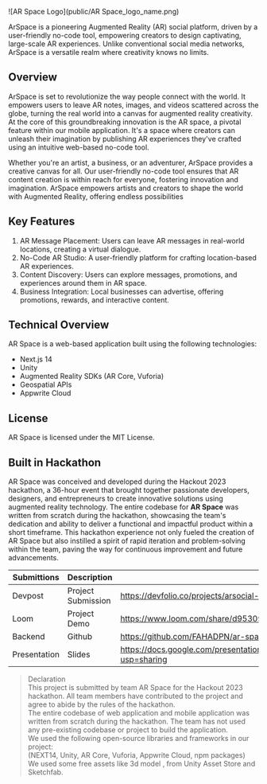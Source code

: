 ![AR Space Logo](public/AR Space_logo_name.png)

ArSpace is a pioneering Augmented Reality (AR) social platform, driven by a user-friendly no-code tool, empowering creators to design captivating, large-scale AR experiences. Unlike conventional social media networks, ArSpace is a versatile realm where creativity knows no limits.

## Overview

ArSpace is set to revolutionize the way people connect with the world. It empowers users to leave AR notes, images, and videos scattered across the globe, turning the real world into a canvas for augmented reality creativity. At the core of this groundbreaking innovation is the AR space, a pivotal feature within our mobile application. It's a space where creators can unleash their imagination by publishing AR experiences they've crafted using an intuitive web-based no-code tool.

Whether you're an artist, a business, or an adventurer, ArSpace provides a creative canvas for all. Our user-friendly no-code tool ensures that AR content creation is within reach for everyone, fostering innovation and imagination. ArSpace empowers artists and creators to shape the world with Augmented Reality, offering endless possibilities

## Key Features
1. AR Message Placement: Users can leave AR messages in real-world locations, creating a virtual dialogue.
2. No-Code AR Studio: A user-friendly platform for crafting location-based AR experiences.
3. Content Discovery: Users can explore messages, promotions, and experiences around them in AR space.
4. Business Integration: Local businesses can advertise, offering promotions, rewards, and interactive content.


## Technical Overview
AR Space is a web-based application built using the following technologies:

- Next.js 14
- Unity
- Augmented Reality SDKs (AR Core, Vuforia)
- Geospatial APIs
- Appwrite Cloud

## License
AR Space is licensed under the MIT License.

## Built in Hackathon

AR Space was conceived and developed during the Hackout 2023 hackathon, a 36-hour event that brought together passionate developers, designers, and entrepreneurs to create innovative solutions using augmented reality technology. The entire codebase for **AR Space** was written from scratch during the hackathon, showcasing the team's dedication and ability to deliver a functional and impactful product within a short timeframe. This hackathon experience not only fueled the creation of AR Space but also instilled a spirit of rapid iteration and problem-solving within the team, paving the way for continuous improvement and future advancements.

| Submittions | Description | Link |
| ------ | ------ | ------ |
| Devpost | Project Submission | https://devfolio.co/projects/arsocial-2cbe |
| Loom | Project Demo | https://www.loom.com/share/d95309919916431ea0a46fdace5312e5 |
| Backend | Github | https://github.com/FAHADPN/ar-space-unity |
| Presentation | Slides | https://docs.google.com/presentation/d/1QxuHylMsFrFQvTH3uWD9aKzCH_i3DsS5UYG54pJZqzQ/edit?usp=sharing |


> Declaration  
> This project is submitted by team AR Space for the Hackout 2023 hackathon. All team members have contributed to the project and agree to abide by the rules of the hackathon.  
> The entire codebase of web application and mobile application was written from scratch during the hackathon. The team has not used any pre-existing codebase or project to build the application.    
> We used the following open-source libraries and frameworks in our project:  
> (NEXT14, Unity, AR Core, Vuforia, Appwrite Cloud, npm packages)  
> We used some free assets like 3d model , from Unity Asset Store and Sketchfab.